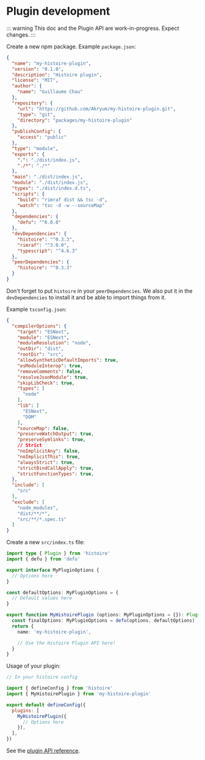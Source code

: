 # Plugin development

::: warning
This doc and the Plugin API are work-in-progress. Expect changes.
:::

Create a new npm package. Example `package.json`:

```json
{
  "name": "my-histoire-plugin",
  "version": "0.1.0",
  "description": "Histoire plugin",
  "license": "MIT",
  "author": {
    "name": "Guillaume Chau"
  },
  "repository": {
    "url": "https://github.com/Akryum/my-histoire-plugin.git",
    "type": "git",
    "directory": "packages/my-histoire-plugin"
  },
  "publishConfig": {
    "access": "public"
  },
  "type": "module",
  "exports": {
    ".": "./dist/index.js",
    "./*": "./*"
  },
  "main": "./dist/index.js",
  "module": "./dist/index.js",
  "types": "./dist/index.d.ts",
  "scripts": {
    "build": "rimraf dist && tsc -d",
    "watch": "tsc -d -w --sourceMap"
  },
  "dependencies": {
    "defu": "^6.0.0"
  },
  "devDependencies": {
    "histoire": "^0.3.3",
    "rimraf": "^3.0.0",
    "typescript": "^4.6.3"
  },
  "peerDependencies": {
    "histoire": "^0.3.3"
  }
}
```

Don't forget to put `histoire` in your `peerDependencies`. We also put it in the `devDependencies` to install it and be able to import things from it.

Example `tsconfig.json`:

```json
{
  "compilerOptions": {
    "target": "ESNext",
    "module": "ESNext",
    "moduleResolution": "node",
    "outDir": "dist",
    "rootDir": "src",
    "allowSyntheticDefaultImports": true,
    "esModuleInterop": true,
    "removeComments": false,
    "resolveJsonModule": true,
    "skipLibCheck": true,
    "types": [
      "node"
    ],
    "lib": [
      "ESNext",
      "DOM"
    ],
    "sourceMap": false,
    "preserveWatchOutput": true,
    "preserveSymlinks": true,
    // Strict
    "noImplicitAny": false,
    "noImplicitThis": true,
    "alwaysStrict": true,
    "strictBindCallApply": true,
    "strictFunctionTypes": true,
  },
  "include": [
    "src"
  ],
  "exclude": [
    "node_modules",
    "dist/**/*",
    "src/**/*.spec.ts"
  ]
}
```

Create a new `src/index.ts` file:

```ts
import type { Plugin } from 'histoire'
import { defu } from 'defu'

export interface MyPluginOptions {
  // Options here
}

const defaultOptions: MyPluginOptions = {
  // Default values here
}

export function MyHistoirePlugin (options: MyPluginOptions = {}): Plugin {
  const finalOptions: MyPluginOptions = defu(options, defaultOptions)
  return {
    name: 'my-histoire-plugin',

    // Use the Histoire Plugin API here!
  }
}
```

Usage of your plugin:

```js
// In your histoire config

import { defineConfig } from 'histoire'
import { MyHistoirePlugin } from 'my-histoire-plugin'

export default defineConfig({
  plugins: [
    MyHistoirePlugin({
      // Options here
    }),
  ],
})
```

See the [plugin API reference](../reference/plugin-api.md).
